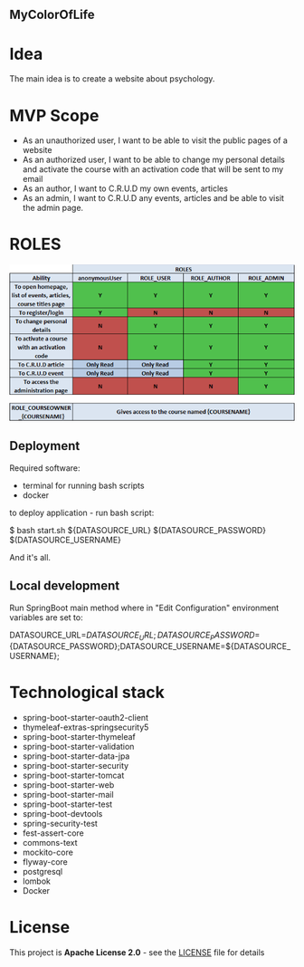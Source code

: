 ## MyColorOfLife

# Idea

The main idea is to create a website about psychology.

# MVP Scope

* As an unauthorized user, I want to be able to visit the public pages of a website
* As an authorized user, I want to be able to change my personal details and activate the course with an activation code
  that will be sent to my email
* As an author, I want to C.R.U.D my own events, articles
* As an admin, I want to C.R.U.D any events, articles and be able to visit the admin page.

# ROLES

![roles.png](roles.png)

## Deployment

Required software:

* terminal for running bash scripts
* docker

to deploy application - run bash script:

$ bash start.sh ${DATASOURCE_URL} $(DATASOURCE_PASSWORD} $(DATASOURCE_USERNAME}

And it's all.

## Local development

Run SpringBoot main method where in "Edit Configuration" environment variables are set to:

DATASOURCE_URL=${DATASOURCE_URL};DATASOURCE_PASSWORD=${DATASOURCE_PASSWORD};DATASOURCE_USERNAME=${DATASOURCE_USERNAME};

# Technological stack

* spring-boot-starter-oauth2-client
* thymeleaf-extras-springsecurity5
* spring-boot-starter-thymeleaf
* spring-boot-starter-validation
* spring-boot-starter-data-jpa
* spring-boot-starter-security
* spring-boot-starter-tomcat
* spring-boot-starter-web
* spring-boot-starter-mail
* spring-boot-starter-test
* spring-boot-devtools
* spring-security-test
* fest-assert-core
* commons-text
* mockito-core
* flyway-core
* postgresql
* lombok
* Docker

# License

This project is **Apache License 2.0** - see
the [LICENSE](https://github.com/VladyslavBabenko/MyColorOfLife/blob/master/LICENSE) file for details